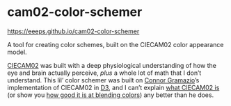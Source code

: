 # cam02-color-schemer

https://eeeps.github.io/cam02-color-schemer

A tool for creating color schemes, built on the CIECAM02 color appearance model.

[CIECAM02](https://en.wikipedia.org/wiki/CIECAM02) was built with a deep physiological understanding of how the eye and brain actually perceive, *plus* a whole lot of math that I don’t understand. This lil’ color schemer was built on [Connor Gramazio](https://gramaz.io)’s implementation of CIECAM02 in [D3](https://d3js.org), and I can’t explain [what CIECAM02 is](https://gramaz.io/d3-cam02/#ciecam02) (or show you [how good it is at blending colors](https://gramaz.io/d3-cam02/#cam02vsLab)) any better than he does.
